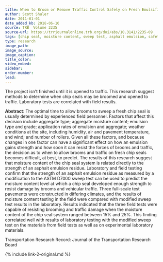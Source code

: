 ```yaml
---
title: When to Broom or Remove Traffic Control Safely on Fresh Emulsified Asphalt Chip Seals
author: Scott Shuler
date: 2011-01-01
date_added_kb: 2018-06-10
source: TRB  Volume 2235
source-url: https://trrjournalonline.trb.org/doi/abs/10.3141/2235-09
tags: [chip seal, moisture content, sweep test, asphalt emulsion, safety, curing]
type: research
image_path:
image_source:
image_caption:
title_color:
video_embed:
sidebar:
order-number:
lead:
---
```

The project isn't finished until it is opened to traffic. This research suggest methods to determine when chip seals may be broomed and opened to traffic. Laboratory tests are correlated with field results.
<!--more-->

**Abstract**: The optimal time to allow brooms to sweep a fresh chip seal is usually determined by experienced field personnel. Factors that affect this decision include aggregate type; aggregate moisture content; emulsion type and grade; application rates of emulsion and aggregate; weather conditions at the site, including humidity, air and pavement temperature, and wind; and number of rollers. Given all these factors, and because changes in one factor can have a significant effect on how an emulsion gains strength and how soon it can resist the forces of brooms and traffic, the decision as to when to allow brooms and traffic on fresh chip seals becomes difficult, at best, to predict. The results of this research suggest that moisture content of the chip seal system is related directly to the strength of an asphalt emulsion residue. Laboratory and field testing confirm that the strength of an asphalt emulsion residue as measured by a modification to the ASTM D7000 sweep test can be used to predict the moisture content level at which a chip seal developed enough strength to resist damage by brooms and vehicular traffic. Three full-scale test pavements were constructed in differing climates, and the results of moisture content testing in the field were compared with modified sweep test results in the laboratory. Results indicated that the three field tests were capable of resisting brooming and traffic damage when the moisture content of the chip seal system ranged between 15% and 25%. This finding correlated well with results of laboratory testing with the modified sweep test on the materials from field tests as well as on experimental laboratory materials.

Transportation Research Record: Journal of the Transportation Research Board

{% include link-2-original.md %}
